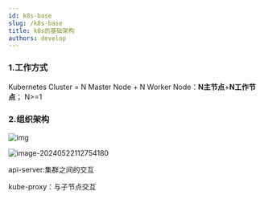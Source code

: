 ```yaml
---
id: k8s-base
slug: /k8s-base
title: k8s的基础架构
authors: develop
---
```


### 1.工作方式

Kubernetes Cluster = N Master Node + N Worker Node：**N主节点**+**N工作节点**； N>=1



### 2.组织架构

![img](https://gitee.com/qixiangyang/pictures/raw/master/images/2024/202405221110778.png)

![image-20240522112754180](https://gitee.com/qixiangyang/pictures/raw/master/images/2024/202405221127260.png)



api-server:集群之间的交互

kube-proxy：与子节点交互



